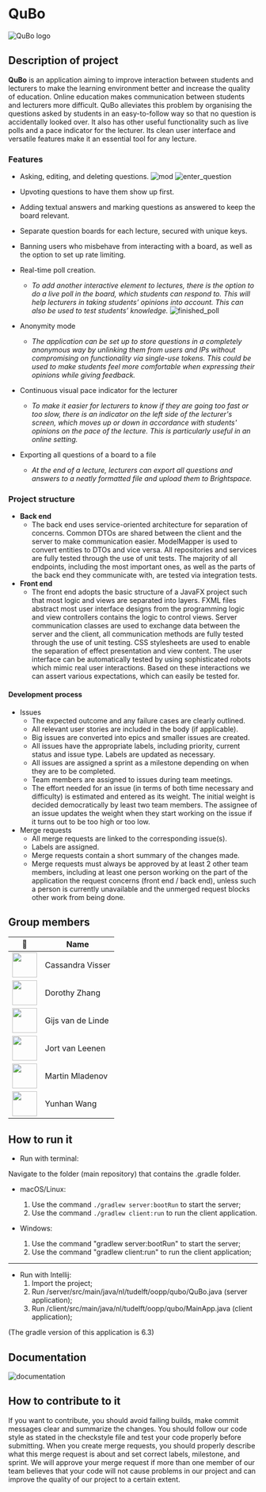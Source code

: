 # QuBo

![QuBo logo](/docs/img/cover.png "QuBo logo")

## Description of project
**QuBo** is an application aiming to improve interaction between students and lecturers to make the learning environment better and increase the quality of education.
Online education makes communication between students and lecturers more difficult. QuBo alleviates this problem by organising the questions asked by students in an easy-to-follow way so that no question is accidentally looked over. It also has other useful functionality such as live polls and a pace indicator for the lecturer. Its clean user interface and versatile features make it an essential tool for any lecture.

### Features

- Asking, editing, and deleting questions.
![mod](docs/img/ReplyEdit.png "mod")
![enter_question](/docs/img/EnterQuestion.png "enter_question")
- Upvoting questions to have them show up first.
- Adding textual answers and marking questions as answered to keep the board relevant.
- Separate question boards for each lecture, secured with unique keys.
- Banning users who misbehave from interacting with a board, as well as the option to set up rate limiting.

- Real-time poll creation.
    - _To add another interactive element to lectures, there is the option to do a live poll in the board, which students can respond to. This will help lecturers in taking students’ opinions into account. This can also be used to test students’ knowledge._
![finished_poll](/docs/img/FinishedPoll.png "finished_poll")
- Anonymity mode
    - _The application can be set up to store questions in a completely anonymous way by unlinking them from users and IPs without compromising on functionality via single-use tokens. This could be used to make students feel more comfortable when expressing their opinions while giving feedback._

- Continuous visual pace indicator for the lecturer
    - _To make it easier for lecturers to know if they are going too fast or too slow, there is an indicator on the left side of the lecturer's screen, which moves up or down in accordance with students' opinions on the pace of the lecture. This is particularly useful in an online setting._

- Exporting all questions of a board to a file
    - _At the end of a lecture, lecturers can export all questions and answers to a neatly formatted file and upload them to Brightspace._

### Project structure
- **Back end**
    - The back end uses service-oriented architecture for separation of concerns. Common DTOs are shared between the client and the server to make communication easier. ModelMapper is used to convert entities to DTOs and vice versa. All repositories and services are fully tested through the use of unit tests. The majority of all endpoints, including the most important ones, as well as the parts of the back end they communicate with, are tested via integration tests.
- **Front end**
    - The front end adopts the basic structure of a JavaFX project such that most logic and views are separated into layers. FXML files abstract most user interface designs from the programming logic and view controllers contains the logic to control views. Server communication classes are used to exchange data between the server and the client, all communication methods are fully tested through the use of unit testing. CSS stylesheets are used to enable the separation of effect presentation and view content. The user interface can be automatically tested by using sophisticated robots which mimic real user interactions. Based on these interactions we can assert various expectations, which can easily be tested for.

#### Development process
- Issues
    - The expected outcome and any failure cases are clearly outlined.
    - All relevant user stories are included in the body (if applicable).
    - Big issues are converted into epics and smaller issues are created.
    - All issues have the appropriate labels, including priority, current status and issue type. Labels are updated as necessary.
    - All issues are assigned a sprint as a milestone depending on when they are to be completed.
    - Team members are assigned to issues during team meetings.
    - The effort needed for an issue (in terms of both time necessary and difficulty) is estimated and entered as its weight. The initial weight is decided democratically by least two team members. The assignee of an issue updates the weight when they start working on the issue if it turns out to be too high or too low.
- Merge requests
    - All merge requests are linked to the corresponding issue(s).
    - Labels are assigned.
    - Merge requests contain a short summary of the changes made.
    - Merge requests must always be approved by at least 2 other team members, including at least one person working on the part of the application the request concerns (front end / back end), unless such a person is currently unavailable and the unmerged request blocks other work from being done.
## Group members

| 📸 | Name | 
|---|---|
| <img src="https://gitlab.ewi.tudelft.nl/uploads/-/system/user/avatar/3532/avatar.png?width=400" width="50">  | Cassandra Visser | 
| <img src="https://gitlab.ewi.tudelft.nl/uploads/-/system/user/avatar/3531/avatar.png?width=400" width="50"> | Dorothy Zhang | D.L.Zhang@student.tudelft.nl |
| <img src="https://gitlab.ewi.tudelft.nl/uploads/-/system/user/avatar/3096/avatar.png?width=400" width="50"/> | Gijs van de Linde |
| <img src="https://gitlab.ewi.tudelft.nl/uploads/-/system/user/avatar/3534/avatar.png?width=400" width="50"/> | Jort van Leenen |
| <img src="https://gitlab.ewi.tudelft.nl/uploads/-/system/user/avatar/3404/avatar.png?width=400" width="50"> | Martin Mladenov | 
| <img src="https://gitlab.ewi.tudelft.nl/uploads/-/system/user/avatar/3533/avatar.png?width=400" width="50"/> | Yunhan Wang |

## How to run it
- Run with terminal:

Navigate to the folder (main repository) that contains the .gradle folder.

- macOS/Linux: 
    1. Use the command `./gradlew server:bootRun` to start the server;
    2. Use the command `./gradlew client:run` to run the client application.

- Windows:
    1. Use the command "gradlew server:bootRun" to start the server;
    2. Use the command "gradlew client:run" to run the client application;

---
- Run with Intellij:
    1. Import the project;
    2. Run /server/src/main/java/nl/tudelft/oopp/qubo/QuBo.java (server application);
    3. Run /client/src/main/java/nl/tudelft/oopp/qubo/MainApp.java (client application);

(The gradle version of this application is 6.3)

## Documentation
![documentation](/docs/img/documentation.png "documentation")


## How to contribute to it

If you want to contribute, you should avoid failing builds, make commit messages clear and summarize the changes. You should follow our code style as stated in the checkstyle file and test your code properly before submitting. When you create merge requests, you should properly describe what this merge request is about and set correct labels, milestone, and sprint. We will approve your merge request if more than one member of our team believes that your code will not cause problems in our project and can improve the quality of our project to a certain extent.
